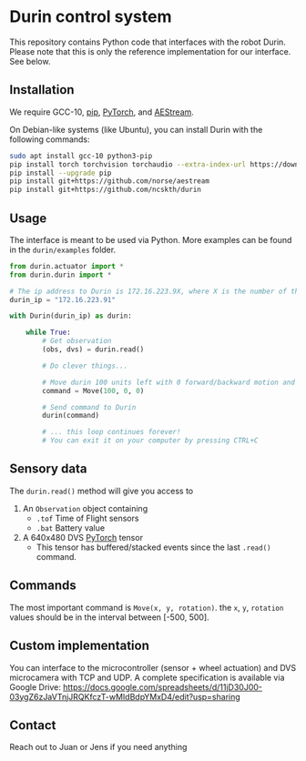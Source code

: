 # Durin control system

This repository contains Python code that interfaces with the robot Durin.
Please note that this is only the reference implementation for our interface. See below.

## Installation

We require GCC-10, [pip](https://pypi.org/project/pip/), [PyTorch](https://pytorch.org/), and [AEStream](https://github.com/norse/aestream/).

On Debian-like systems (like Ubuntu), you can install Durin with the following commands:
```bash
sudo apt install gcc-10 python3-pip
pip install torch torchvision torchaudio --extra-index-url https://download.pytorch.org/whl/cpu
pip install --upgrade pip
pip install git+https://github.com/norse/aestream
pip install git+https://github.com/ncskth/durin
```

## Usage

The interface is meant to be used via Python. More examples can be found in the `durin/examples` folder.


```python
from durin.actuator import *
from durin.durin import *

# The ip address to Durin is 172.16.223.9X, where X is the number of the robot (1, 2, or 5).
durin_ip = "172.16.223.91"

with Durin(durin_ip) as durin:

    while True:
        # Get observation
        (obs, dvs) = durin.read()

        # Do clever things...

        # Move durin 100 units left with 0 forward/backward motion and 0 rotation
        command = Move(100, 0, 0)

        # Send command to Durin
        durin(command)

        # ... this loop continues forever!
        # You can exit it on your computer by pressing CTRL+C
```

## Sensory data

The `durin.read()` method will give you access to 

1. An `Observation` object containing
    * `.tof` Time of Flight sensors
    * `.bat` Battery value
2. A 640x480 DVS [PyTorch](pytorch.org) tensor
    * This tensor has buffered/stacked events since the last `.read()` command.

## Commands
The most important command is `Move(x, y, rotation)`. the `x`, `y`, `rotation` values should be in the interval between [-500, 500].

## Custom implementation
You can interface to the microcontroller (sensor + wheel actuation) and DVS microcamera with TCP and UDP.
A complete specification is available via Google Drive: https://docs.google.com/spreadsheets/d/11jD30J00-03ygZ6zJaVTnjJRQKfczT-wMIdBdpYMxD4/edit?usp=sharing

## Contact

Reach out to Juan or Jens if you need anything

